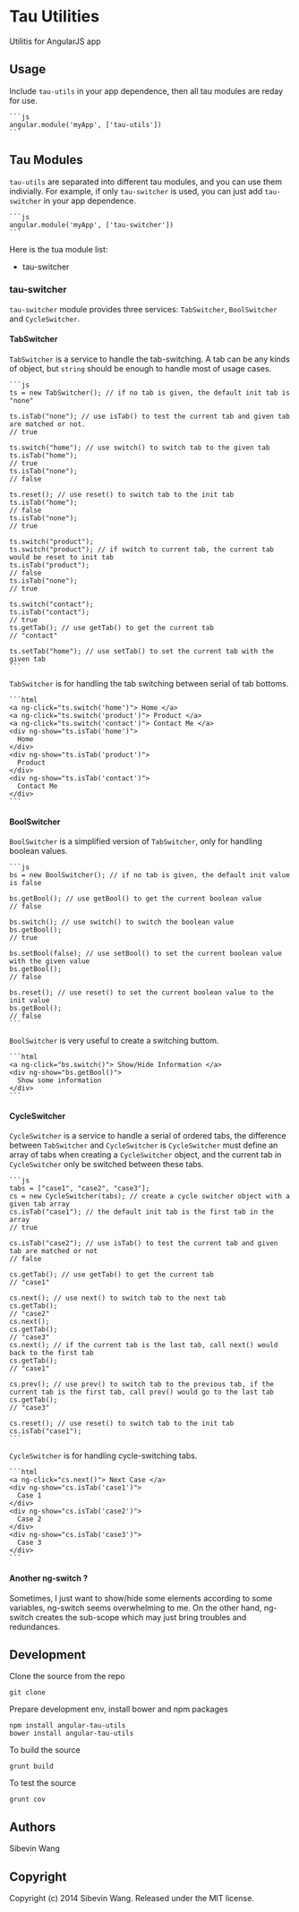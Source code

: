 # Tau Utilities

Utilitis for AngularJS app

## Usage

Include `tau-utils` in your app dependence, then all tau modules are reday for use.

    ```js
    angular.module('myApp', ['tau-utils'])
    ```

## Tau Modules

`tau-utils` are separated into different tau modules, and you can use them indivially. For example, if only `tau-switcher` is used, you can just add `tau-switcher` in your app dependence.

    ```js
    angular.module('myApp', ['tau-switcher'])
    ```

Here is the tua module list:

* tau-switcher

### tau-switcher

`tau-switcher` module provides three services: `TabSwitcher`, `BoolSwitcher` and `CycleSwitcher`.

#### TabSwitcher

`TabSwitcher` is a service to handle the tab-switching. A tab can be any kinds of object, but `string` should be enough to handle most of usage cases.

    ```js
    ts = new TabSwitcher(); // if no tab is given, the default init tab is "none"

    ts.isTab("none"); // use isTab() to test the current tab and given tab are matched or not.
    // true

    ts.switch("home"); // use switch() to switch tab to the given tab
    ts.isTab("home");
    // true
    ts.isTab("none");
    // false

    ts.reset(); // use reset() to switch tab to the init tab
    ts.isTab("home");
    // false
    ts.isTab("none");
    // true

    ts.switch("product");
    ts.switch("product"); // if switch to current tab, the current tab would be reset to init tab
    ts.isTab("product");
    // false
    ts.isTab("none");
    // true

    ts.switch("contact");
    ts.isTab("contact");
    // true
    ts.getTab(); // use getTab() to get the current tab
    // "contact"

    ts.setTab("home"); // use setTab() to set the current tab with the given tab
    ```

`TabSwitcher` is for handling the tab switching between serial of tab bottoms.

    ```html
    <a ng-click="ts.switch('home')"> Home </a>
    <a ng-click="ts.switch('product')"> Product </a>
    <a ng-click="ts.switch('contact')"> Contact Me </a>
    <div ng-show="ts.isTab('home')">
      Home
    </div>
    <div ng-show="ts.isTab('product')">
      Product
    </div>
    <div ng-show="ts.isTab('contact')">
      Contact Me
    </div>
    ```

#### BoolSwitcher

`BoolSwitcher` is a simplified version of `TabSwitcher`, only for handling boolean values.

    ```js
    bs = new BoolSwitcher(); // if no tab is given, the default init value is false

    bs.getBool(); // use getBool() to get the current boolean value
    // false

    bs.switch(); // use switch() to switch the boolean value
    bs.getBool();
    // true

    bs.setBool(false); // use setBool() to set the current boolean value with the given value
    bs.getBool();
    // false

    bs.reset(); // use reset() to set the current boolean value to the init value
    bs.getBool();
    // false
    ```

`BoolSwitcher` is very useful to create a switching buttom.

    ```html
    <a ng-click="bs.switch()"> Show/Hide Information </a>
    <div ng-show="bs.getBool()">
      Show some information
    </div>
    ```

#### CycleSwitcher

`CycleSwitcher` is a service to handle a serial of ordered tabs, the difference between `TabSwitcher` and `CycleSwitcher` is `CycleSwitcher` must define an array of tabs when creating a `CycleSwitcher` object, and the current tab in `CycleSwitcher` only be switched between these tabs.

    ```js
    tabs = ["case1", "case2", "case3"];
    cs = new CycleSwitcher(tabs); // create a cycle switcher object with a given tab array
    cs.isTab("case1"); // the default init tab is the first tab in the array
    // true

    cs.isTab("case2"); // use isTab() to test the current tab and given tab are matched or not
    // false

    cs.getTab(); // use getTab() to get the current tab
    // "case1"

    cs.next(); // use next() to switch tab to the next tab
    cs.getTab();
    // "case2"
    cs.next();
    cs.getTab();
    // "case3"
    cs.next(); // if the current tab is the last tab, call next() would back to the first tab
    cs.getTab();
    // "case1"

    cs.prev(); // use prev() to switch tab to the previous tab, if the current tab is the first tab, call prev() would go to the last tab
    cs.getTab();
    // "case3"

    cs.reset(); // use reset() to switch tab to the init tab
    cs.isTab("case1");
    ```

`CycleSwitcher` is for handling cycle-switching tabs.

    ```html
    <a ng-click="cs.next()"> Next Case </a>
    <div ng-show="cs.isTab('case1')">
      Case 1
    </div>
    <div ng-show="cs.isTab('case2')">
      Case 2
    </div>
    <div ng-show="cs.isTab('case3')">
      Case 3
    </div>
    ```

#### Another ng-switch ?

Sometimes, I just want to show/hide some elements according to some variables, ng-switch seems overwhelming to me. On the other hand, ng-switch creates the sub-scope which may just bring troubles and redundances.

## Development

Clone the source from the repo

    git clone 

Prepare development env, install bower and npm packages

    npm install angular-tau-utils
    bower install angular-tau-utils

To build the source

    grunt build

To test the source

    grunt cov

## Authors

Sibevin Wang

## Copyright

Copyright (c) 2014 Sibevin Wang. Released under the MIT license.
